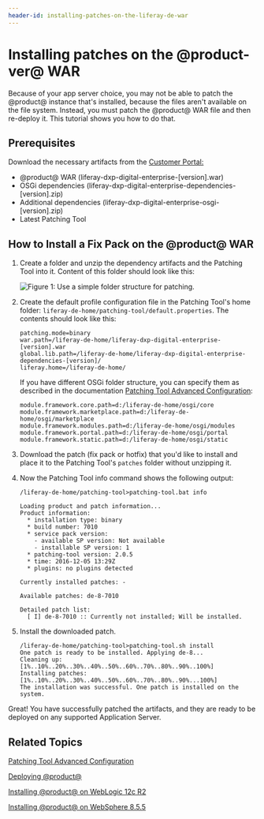 ```yaml
---
header-id: installing-patches-on-the-liferay-de-war
---
```


# Installing patches on the @product-ver@ WAR

Because of your app server choice, you may not be able to patch the @product@
instance that's installed, because the files aren't available on the file
system. Instead, you must patch the @product@ WAR file and then re-deploy it.
This tutorial shows you how to do that. 

## Prerequisites

Download the necessary artifacts from the 
[Customer Portal:](https://web.liferay.com/group/customer/dxp/downloads/digital-enterprise)

- @product@ WAR (liferay-dxp-digital-enterprise-[version].war)
- OSGi dependencies (liferay-dxp-digital-enterprise-dependencies-[version].zip)
- Additional dependencies (liferay-dxp-digital-enterprise-osgi-[version].zip)
- Latest Patching Tool

## How to Install a Fix Pack on the @product@ WAR

1.  Create a folder and unzip the dependency artifacts and the Patching Tool
    into it. Content of this folder should look like this:	

    ![Figure 1: Use a simple folder structure for patching.](../../../../images-dxp/patch-war-file-folder-structure.png)

2.  Create the default profile configuration file in the Patching Tool's home
    folder: `liferay-de-home/patching-tool/default.properties`. The contents
    should look like this: 
	
        patching.mode=binary
        war.path=/liferay-de-home/liferay-dxp-digital-enterprise-[version].war
        global.lib.path=/liferay-de-home/liferay-dxp-digital-enterprise-dependencies-[version]/
        liferay.home=/liferay-de-home/

    If you have different OSGi folder structure, you can specify them as
    described in the documentation [Patching Tool Advanced
    Configuration](https://customer.liferay.com/documentation/7.0/deploy/-/official_documentation/deployment/patching-tool-advanced-configuration): 
	
        module.framework.core.path=d:/liferay-de-home/osgi/core
        module.framework.marketplace.path=d:/liferay-de-home/osgi/marketplace
        module.framework.modules.path=d:/liferay-de-home/osgi/modules
        module.framework.portal.path=d:/liferay-de-home/osgi/portal
        module.framework.static.path=d:/liferay-de-home/osgi/static	

3.  Download the patch (fix pack or hotfix) that you'd like to install and place
    it to the Patching Tool's `patches` folder without unzipping it.

4.  Now the Patching Tool info command shows the following output:

        /liferay-de-home/patching-tool>patching-tool.bat info

        Loading product and patch information...
        Product information:
          * installation type: binary
          * build number: 7010
          * service pack version:
            - available SP version: Not available
            - installable SP version: 1
          * patching-tool version: 2.0.5
          * time: 2016-12-05 13:29Z
          * plugins: no plugins detected

        Currently installed patches: -

        Available patches: de-8-7010

        Detailed patch list:
          [ I] de-8-7010 :: Currently not installed; Will be installed.

5.  Install the downloaded patch. 

        /liferay-de-home/patching-tool>patching-tool.sh install
        One patch is ready to be installed. Applying de-8...
        Cleaning up: [1%..10%..20%..30%..40%..50%..60%..70%..80%..90%..100%]
        Installing patches: [1%..10%..20%..30%..40%..50%..60%..70%..80%..90%...100%]
        The installation was successful. One patch is installed on the system.

Great! You have successfully patched the artifacts, and they are ready to be
deployed on any supported Application Server.

## Related Topics

[Patching Tool Advanced Configuration](https://customer.liferay.com/documentation/7.0/deploy/-/official_documentation/deployment/patching-tool-advanced-configuration)

[Deploying @product@](https://customer.liferay.com/documentation/7.0/deploy/-/official_documentation/deployment/deploying-liferay-dxp)

[Installing @product@ on WebLogic 12c R2](https://customer.liferay.com/documentation/7.0/deploy/-/official_documentation/deployment/installing-liferay-dxp-on-weblogic-12c-r2)

[Installing @product@ on WebSphere 8.5.5](https://customer.liferay.com/documentation/7.0/deploy/-/official_documentation/deployment/installing-liferay-dxp-on-websphere-8-5-5)
